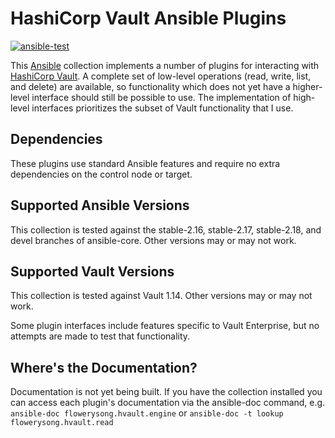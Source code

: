 # HashiCorp Vault Ansible Plugins

[![ansible-test](https://github.com/flowerysong/ansible-flowerysong.hvault/actions/workflows/ansible-test.yml/badge.svg)](https://github.com/flowerysong/ansible-flowerysong.hvault/actions/workflows/ansible-test.yml)

This [Ansible](https://www.ansible.com/) collection implements
a number of plugins for interacting with [HashiCorp
Vault](https://vaultproject.io/). A complete set of low-level
operations (read, write, list, and delete) are available, so
functionality which does not yet have a higher-level interface should
still be possible to use. The implementation of high-level interfaces
prioritizes the subset of Vault functionality that I use.

## Dependencies

These plugins use standard Ansible features and require no extra
dependencies on the control node or target.

## Supported Ansible Versions

This collection is tested against the stable-2.16, stable-2.17,
stable-2.18, and devel branches of ansible-core. Other versions may or
may not work.

## Supported Vault Versions

This collection is tested against Vault 1.14. Other versions may or
may not work.

Some plugin interfaces include features specific to Vault Enterprise,
but no attempts are made to test that functionality.

## Where's the Documentation?

Documentation is not yet being built. If you have the collection
installed you can access each plugin's documentation via the
ansible-doc command, e.g. `ansible-doc flowerysong.hvault.engine` or
`ansible-doc -t lookup flowerysong.hvault.read`
